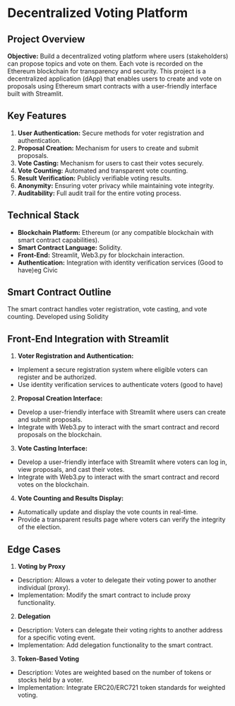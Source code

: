 # Decentralized Voting Platform

## Project Overview

**Objective:** Build a decentralized voting platform where users (stakeholders) can propose topics and vote on them. Each vote is recorded on the Ethereum blockchain for transparency and security.
This project is a decentralized application (dApp) that enables users to create and vote on proposals using Ethereum smart contracts with a user-friendly interface built with Streamlit.

## Key Features

1. **User Authentication:** Secure methods for voter registration and authentication.
2. **Proposal Creation:** Mechanism for users to create and submit proposals.
3. **Vote Casting:** Mechanism for users to cast their votes securely.
4. **Vote Counting:** Automated and transparent vote counting.
5. **Result Verification:** Publicly verifiable voting results.
6. **Anonymity:** Ensuring voter privacy while maintaining vote integrity.
7. **Auditability:** Full audit trail for the entire voting process.

## Technical Stack

- **Blockchain Platform:** Ethereum (or any compatible blockchain with smart contract capabilities).
- **Smart Contract Language:** Solidity.
- **Front-End:** Streamlit, Web3.py for blockchain interaction.
- **Authentication:** Integration with identity verification services (Good to have)eg Civic

## Smart Contract Outline

The smart contract handles voter registration, vote casting, and vote counting. Developed using Solidity

## Front-End Integration with Streamlit

1. **Voter Registration and Authentication:**

- Implement a secure registration system where eligible voters can register and be authorized.
- Use identity verification services to authenticate voters (good to have)

2. **Proposal Creation Interface:**

- Develop a user-friendly interface with Streamlit where users can create and submit proposals.
- Integrate with Web3.py to interact with the smart contract and record proposals on the blockchain.

3. **Vote Casting Interface:**

- Develop a user-friendly interface with Streamlit where voters can log in, view proposals, and cast their votes.
- Integrate with Web3.py to interact with the smart contract and record votes on the blockchain.

4. **Vote Counting and Results Display:**

- Automatically update and display the vote counts in real-time.
- Provide a transparent results page where voters can verify the integrity of the election.

## Edge Cases
1. **Voting by Proxy**
- Description: Allows a voter to delegate their voting power to another individual (proxy).
- Implementation: Modify the smart contract to include proxy functionality.

2. **Delegation**
- Description: Voters can delegate their voting rights to another address for a specific voting event.
- Implementation: Add delegation functionality to the smart contract.

3. **Token-Based Voting**
- Description: Votes are weighted based on the number of tokens or stocks held by a voter.
- Implementation: Integrate ERC20/ERC721 token standards for weighted voting.
